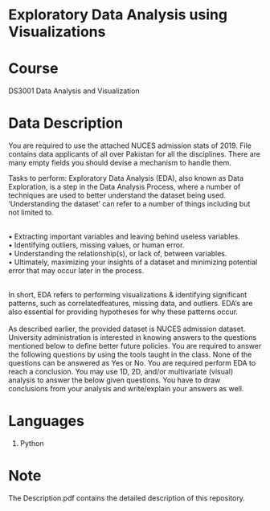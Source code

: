 # Exploratory Data Analysis using Visualizations
# Course
DS3001	Data Analysis and Visualization

# Data Description
You are required to use the attached NUCES admission stats of 2019. File contains data applicants of all over Pakistan for all the disciplines. There are many empty fields you should devise a mechanism to handle them. <br />

Tasks to perform:
Exploratory Data Analysis (EDA), also known as Data Exploration, is a step in the Data Analysis Process, where a number of techniques are used to better understand the dataset being used. ‘Understanding the dataset’ can refer to a number of things including but not limited to. <br />
<br />

• Extracting important variables and leaving behind useless variables. <br />
• Identifying outliers, missing values, or human error. <br />
• Understanding the relationship(s), or lack of, between variables. <br />
• Ultimately, maximizing your insights of a dataset and minimizing potential error that may occur later in the process. <br />
<br />

In short, EDA refers to performing visualizations & identifying significant patterns, such as correlatedfeatures, missing data, and outliers. EDA’s are also essential for providing hypotheses for why these patterns occur. <br />
<br />
As described earlier, the provided dataset is NUCES admission dataset. University administration is interested in knowing answers to the questions mentioned below to define better future policies. You are required to answer the following questions by using the tools taught in the class. None of the questions can be answered as Yes or No. You are required perform EDA to reach a conclusion. You may use 1D, 2D, and/or multivariate (visual) analysis to answer the below given questions. You have to draw conclusions from your analysis and write/explain your answers as well. <br />

# Languages
1. Python
# Note
The Description.pdf contains the detailed description of this repository.

